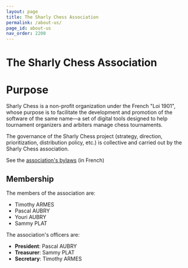 ```yaml
---
layout: page
title: The Sharly Chess Association
permalink: /about-us/
page_id: about-us
nav_order: 2200
---
```


# The Sharly Chess Association

# Purpose

Sharly Chess is a non-profit organization under the French "Loi 1901", whose purpose is to facilitate the development and promotion of the software of the same name—a set of digital tools designed to help tournament organizers and arbiters manage chess tournaments.

The governance of the Sharly Chess project (strategy, direction, prioritization, distribution policy, etc.) is collective and carried out by the Sharly Chess association.

See the [association's bylaws](/assets/docs/sharly-chess-statuts-20250317-s.pdf) (in French)

## Membership

The members of the association are:

* Timothy ARMES
* Pascal AUBRY
* Youri AUBRY
* Sammy PLAT

The association's officers are:

* **President**: Pascal AUBRY
* **Treasurer**: Sammy PLAT
* **Secretary**: Timothy ARMES
